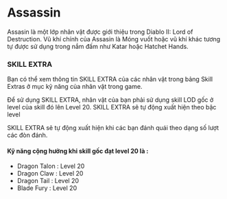 # Assassin

Assasin là một lớp nhân vật được giới thiệu trong Diablo II: Lord of Destruction. Vũ khí chính của Assasin là Móng vuốt hoặc vũ khí khác tương tự được sử dụng trong nắm đấm như Katar hoặc Hatchet Hands.

### SKILL EXTRA

Bạn có thể xem thông tin SKILL EXTRA của các nhân vật trong bảng Skill Extras ở mục kỹ năng của nhân vật trong game.

Để sử dụng SKILL EXTRA, nhân vật của bạn phải sử dụng skill LOD gốc ở level của skill đó lên Level 20. SKILL EXTRA sẽ tự động xuất hiện theo bậc level

SKILL EXTRA sẽ tự động xuất hiện khi các bạn đánh quái theo dạng số lượt các đòn đánh.

#### **Kỹ năng cộng hưởng khi skill gốc đạt level 20 là :**

* Dragon Talon : Level 20
* Dragon Claw : Level 20
* Dragon Tail : Level 20
* Blade Fury : Level 20

